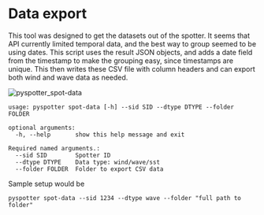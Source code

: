 # Data export

This tool was designed to get the datasets out of the spotter. It seems that API currently limited temporal data, and the best way to group seemed to be using dates. This script uses the result JSON objects, and adds a date field from the timestamp to make the grouping easy, since timestamps are unique. This then writes these CSV file with column headers and can export both wind and wave data as needed.

![pyspotter_spot-data](https://user-images.githubusercontent.com/6677629/147421473-c3833f2b-8e0e-4188-af88-dd19f30eb74d.gif)

```
usage: pyspotter spot-data [-h] --sid SID --dtype DTYPE --folder FOLDER

optional arguments:
  -h, --help       show this help message and exit

Required named arguments.:
  --sid SID        Spotter ID
  --dtype DTYPE    Data type: wind/wave/sst
  --folder FOLDER  Folder to export CSV data

```

Sample setup would be

```
pyspotter spot-data --sid 1234 --dtype wave --folder "full path to folder"
```
